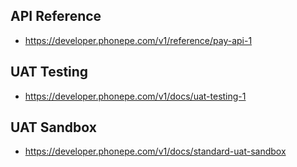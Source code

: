 ## API Reference

- https://developer.phonepe.com/v1/reference/pay-api-1

## UAT Testing

- https://developer.phonepe.com/v1/docs/uat-testing-1

## UAT Sandbox

- https://developer.phonepe.com/v1/docs/standard-uat-sandbox
